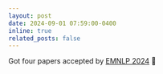 ```yaml
---
layout: post
date: 2024-09-01 07:59:00-0400
inline: true
related_posts: false
---
```


Got four papers accepted by [EMNLP 2024](https://2024.emnlp.org/) :tada:
